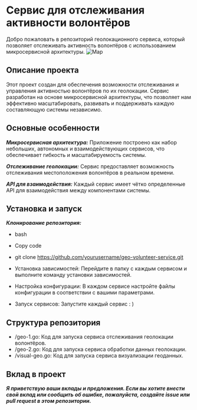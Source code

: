 # Cервис для отслеживания активности волонтёров

Добро пожаловать в репозиторий геолокационного сервиса, который позволяет отслеживать активность волонтёров с использованием микросервисной архитектуры.
![Map](https://i.gifer.com/1dL0.gif)

## Описание проекта

Этот проект создан для обеспечения возможности отслеживания и управления активностью волонтёров по их геолокации. Сервис разработан на основе микросервисной архитектуры, что позволяет нам эффективно масштабировать, развивать и поддерживать каждую составляющую системы независимо.

## Основные особенности

***Микросервисная архитектура:*** Приложение построено как набор небольших, автономных и взаимодействующих сервисов, что обеспечивает гибкость и масштабируемость системы.

***Отслеживание геолокации:*** Сервис предоставляет возможность отслеживания местоположения волонтёров в реальном времени.

***API для взаимодействия:*** Каждый сервис имеет чётко определенные API для взаимодействия между компонентами системы.

## Установка и запуск
***Клонирование репозитория:***

- bash

- Copy code

- git clone https://github.com/yourusername/geo-volunteer-service.git

- Установка зависимостей: Перейдите в папку с каждым сервисом и выполните команду установки зависимостей.

- Настройка конфигурации: В каждом сервисе настройте файлы конфигурации в соответствии с вашими параметрами.

- Запуск сервисов: Запустите каждый сервис : )

## Структура репозитория

- /geo-1.go: Код для запуска сервиса отслеживания геолокации волонтёров.
- /geo-2.go: Код для запуска сервиса обработки данных геолокации.
- /visual-geo.go: Код для запуска сервиса визуализации геоданных.

## Вклад в проект
***Я приветствую ваши вклады и предложения. Если вы хотите внести свой вклад или сообщить об ошибке, пожалуйста, создайте issue или pull request в этом репозитории.***

